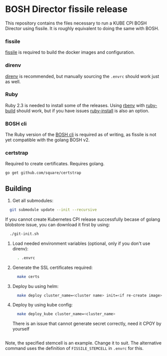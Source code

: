 # BOSH Director fissile release

This repository contains the files necessary to run a KUBE CPI BOSH Director using fissile.
It is roughly equivalent to doing the same with BOSH.

### fissile

[fissile] is required to build the docker images and configuration.

[fissile]: https://github.com/suse/fissile

### direnv
[direnv] is recommended, but manually sourcing the `.envrc` should work just as
well.

[direnv]: https://github.com/direnv/direnv/

### Ruby
Ruby 2.3 is needed to install some of the releases.  Using [rbenv] with
[ruby-build] should work, but if you have issues [ruby-install] is also an
option.

[rbenv]: https://github.com/sstephenson/rbenv
[ruby-build]: https://github.com/rbenv/ruby-build
[ruby-install]: https://github.com/postmodern/ruby-install/

### BOSH cli
The Ruby version of the [BOSH cli] is required as of writing, as fissile is not
yet compatible with the golang BOSH v2.

[BOSH cli]: https://rubygems.org/gems/bosh_cli

### certstrap
Required to create certificates. Requires golang.
```sh
go get github.com/square/certstrap
```
## Building

1. Get all submodules:
  ```sh
    git submodule update --init --recursive
  ```
  If you cannot create Kubernetes CPI release successfully becase of golang blobstore issue, you can download it first by using:
  ```sh
    ./git-init.sh
  ```  

1. Load needed environment variables (optional, only if you don't use direnv):

   ```sh
     . .envrc
   ```

1. Generate the SSL certificates required:

    ```sh
      make certs
    ```

1. Deploy bu using helm:

   ```sh
     make deploy cluster_name=<cluster name> init=<if re-create image>
   ```

1. Deploy by using kube config:

   ```sh
     make deploy_kube cluster_name=<cluster_name>
   ```
   There is an issue that cannot generate secret correctly, need it CPOY by yourself

   ```

Note, the specified stemcell is an example. Change it to suit.  The
alternative command uses the definition of `FISSILE_STEMCELL` in
`.envrc` for this.
